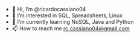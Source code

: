 - 👋 Hi, I’m @ricardocassiano04
- 👀 I’m interested in SQL, Spreadsheets, Linux
- 🌱 I’m currently learning NoSQL, Java and Python
- 📫 How to reach me rc.cassiano04@gmail.com

<!---
ricardocassiano04/ricardocassiano04 is a ✨ special ✨ repository because its `README.md` (this file) appears on your GitHub profile.
You can click the Preview link to take a look at your changes.
--->
